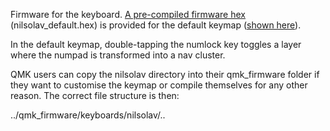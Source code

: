 Firmware for the keyboard. [A pre-compiled firmware hex](nilsolav_default.hex) (nilsolav_default.hex) is provided for the default keymap ([shown here](nilsolav/keymaps/default/keymap.c)).

In the default keymap, double-tapping the numlock key toggles a layer where the numpad is transformed into a nav cluster.

QMK users can copy the nilsolav directory into their qmk_firmware folder if they want to customise the keymap or compile themselves for any other reason. The correct file structure is then:

../qmk_firmware/keyboards/nilsolav/..
